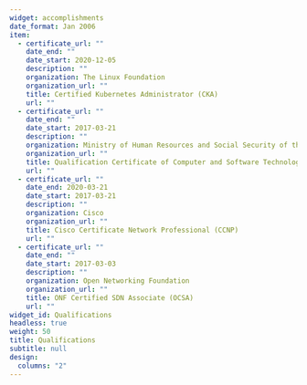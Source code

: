 ```yaml
---
widget: accomplishments
date_format: Jan 2006
item:
  - certificate_url: ""
    date_end: ""
    date_start: 2020-12-05
    description: ""
    organization: The Linux Foundation
    organization_url: ""
    title: Certified Kubernetes Administrator (CKA)
    url: ""
  - certificate_url: ""
    date_end: ""
    date_start: 2017-03-21
    description: ""
    organization: Ministry of Human Resources and Social Security of the PRC & Ministry of Industry and Information Technology of the PRC
    organization_url: ""
    title: Qualification Certificate of Computer and Software Technology Proficiency - Network Engineer
    url: ""
  - certificate_url: ""
    date_end: 2020-03-21
    date_start: 2017-03-21
    description: ""
    organization: Cisco
    organization_url: ""
    title: Cisco Certificate Network Professional (CCNP)
    url: ""
  - certificate_url: ""
    date_end: ""
    date_start: 2017-03-03
    description: ""
    organization: Open Networking Foundation
    organization_url: ""
    title: ONF Certified SDN Associate (OCSA)
    url: "" 
widget_id: Qualifications
headless: true
weight: 50
title: Qualifications
subtitle: null
design:
  columns: "2"
---
```

